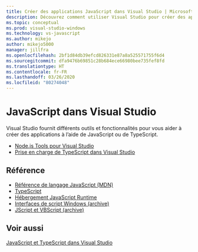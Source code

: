 ```yaml
---
title: Créer des applications JavaScript dans Visual Studio | Microsoft Docs
description: Découvrez comment utiliser Visual Studio pour créer des applications JavaScript.
ms.topic: conceptual
ms.prod: visual-studio-windows
ms.technology: vs-javascript
ms.author: mikejo
author: mikejo5000
manager: jillfra
ms.openlocfilehash: 2bf1d84db39efcd826331e87a8a525571755f6d4
ms.sourcegitcommit: dfa9476b69851c28b684ece66980bee735fef8fd
ms.translationtype: HT
ms.contentlocale: fr-FR
ms.lasthandoff: 03/26/2020
ms.locfileid: "80274048"
---
```

# <a name="javascript-in-visual-studio"></a>JavaScript dans Visual Studio

Visual Studio fournit différents outils et fonctionnalités pour vous aider à créer des applications à l’aide de JavaScript ou de TypeScript.

- [Node.js Tools pour Visual Studio](/visualstudio/ide/quickstart-nodejs)
- [Prise en charge de TypeScript dans Visual Studio](/visualstudio/javascript/javascript-in-vs-2019)

## <a name="reference"></a>Référence

- [Référence de langage JavaScript (MDN)](https://developer.mozilla.org/en-US/docs/Web/JavaScript/Reference)
- [TypeScript](http://www.typescriptlang.org/docs/tutorial.html)
- [Hébergement JavaScript Runtime](/microsoft-edge/hosting/javascript-runtime-hosting)
- [Interfaces de script Windows (archive)](/previous-versions/windows/internet-explorer/ie-developer/scripting-articles/fdee6589(v%3dvs.94))
- [JScript et VBScript (archive)](/previous-versions/windows/internet-explorer/ie-developer/scripting-articles/d1et7k7c(v%3dvs.84))

## <a name="see-also"></a>Voir aussi

[JavaScript et TypeScript dans Visual Studio](/visualstudio/javascript/)
